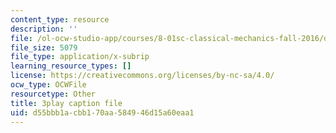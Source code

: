 ```yaml
---
content_type: resource
description: ''
file: /ol-ocw-studio-app/courses/8-01sc-classical-mechanics-fall-2016/d55bbb1acbb170aa584946d15a60eaa1_uo86ir31pn0.srt
file_size: 5079
file_type: application/x-subrip
learning_resource_types: []
license: https://creativecommons.org/licenses/by-nc-sa/4.0/
ocw_type: OCWFile
resourcetype: Other
title: 3play caption file
uid: d55bbb1a-cbb1-70aa-5849-46d15a60eaa1
---
```

